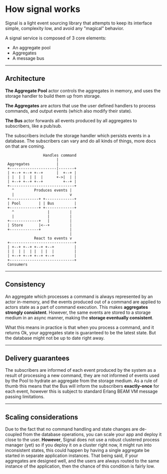 # How signal works

Signal is a light event sourcing library that attempts to keep its interface simple, complexity low, and avoid any "magical" behavior.

A signal service is composed of 3 core elements:

-   An aggregate pool
-   Aggregates
-   A message bus

---

## Architecture

**The Aggregate Pool** actor controls the aggregates in memory, and uses the storage handler to build them up from storage.

**The Aggregates** are actors that use the user defined handlers to process commands, and output events (which also modify their state).

**The Bus** actor forwards all events produced by all aggregates to subscribers, like a pub/sub.

The subscribers include the storage handler which persists events in a database. The subscribers can vary and do all kinds of things, more docs on that are coming.

```
                 Handles command
                       |
 Aggregates            |
 +---------------------|-------+
 | +--+ +--+ +--+      |  +--+ |
 | |  | |  | |  |      +->|  | |
 | +--+ +--+ +--+         +--+ |
 +-----------------------------+
   ^         Produces events |
   |                         v
 +-------------+ +-------------+
 | Pool        | | Bus         |
 +-------------+ +-------------+
   ^               |         |
   |               |         |
 +-------------+   |         |
 | Store       |<--+         |
 +-------------+             |
                             |
             React to events v
 +-----------------------------+
 | +--+ +--+ +--+ +--+         |
 | |  | |  | |  | |  |         |
 | +--+ +--+ +--+ +--+         |
 +-----------------------------+
 Consumers
```

---

## Consistency

An aggregate which processes a command is always represented by an actor in-memory, and the events produced out of a command are applied to actors state as a part of command execution. This makes **aggregates strongly consistent**. However, the same events are stored to a storage medium in an async manner, making the **storage eventually consistent**.

What this means in practice is that when you process a command, and it returns Ok, your aggregates state is guaranteed to be the latest state. But the database might not be up to date right away.

---

## Delivery guarantees

The subscribers are informed of each event produced by the system as a result of processing a new command, they are not informed of events used by the Pool to hydrate an aggregate from the storage medium. As a rule of thumb this means that the Bus will inform the subscribers **exactly-once** for each event, however this is subject to standard Erlang BEAM VM message passing limitations.

---

## Scaling considerations

Due to the fact that no command handling and state changes are de-coupled from the database operations, you can scale your app and deploy it close to the user. **However**, Signal does not use a robust clustered process manager (yet) so if you deploy it on a cluster right now, it might run into inconsistent states, this could happen by having a single aggregate be started in separate application instances. That being said, if your aggregates are designed well, and the users are always routed to the same instance of the application, then the chance of this condition is fairly low.
